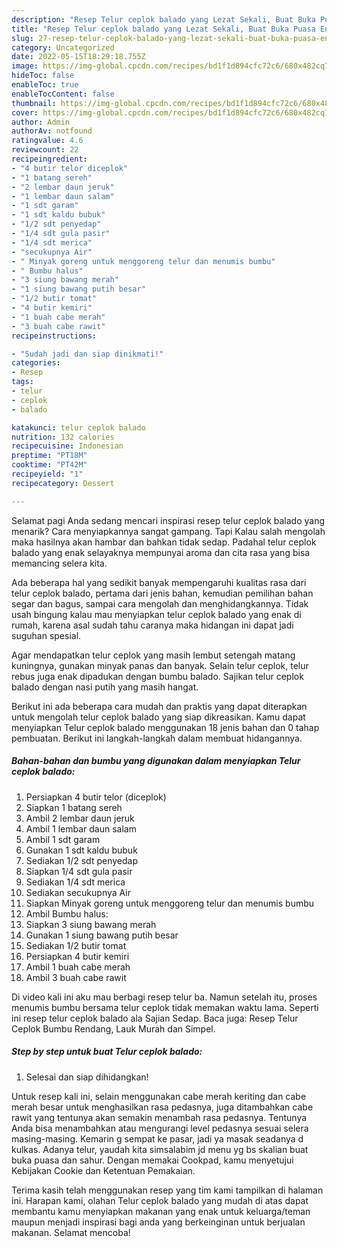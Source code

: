 ```yaml
---
description: "Resep Telur ceplok balado yang Lezat Sekali, Buat Buka Puasa Enak Banget"
title: "Resep Telur ceplok balado yang Lezat Sekali, Buat Buka Puasa Enak Banget"
slug: 27-resep-telur-ceplok-balado-yang-lezat-sekali-buat-buka-puasa-enak-banget
category: Uncategorized
date: 2022-05-15T18:29:18.755Z
image: https://img-global.cpcdn.com/recipes/bd1f1d894cfc72c6/680x482cq70/telur-ceplok-balado-foto-resep-utama.jpg
hideToc: false
enableToc: true
enableTocContent: false
thumbnail: https://img-global.cpcdn.com/recipes/bd1f1d894cfc72c6/680x482cq70/telur-ceplok-balado-foto-resep-utama.jpg
cover: https://img-global.cpcdn.com/recipes/bd1f1d894cfc72c6/680x482cq70/telur-ceplok-balado-foto-resep-utama.jpg
author: Admin
authorAv: notfound
ratingvalue: 4.6
reviewcount: 22
recipeingredient:
- "4 butir telor diceplok"
- "1 batang sereh"
- "2 lembar daun jeruk"
- "1 lembar daun salam"
- "1 sdt garam"
- "1 sdt kaldu bubuk"
- "1/2 sdt penyedap"
- "1/4 sdt gula pasir"
- "1/4 sdt merica"
- "secukupnya Air"
- " Minyak goreng untuk menggoreng telur dan menumis bumbu"
- " Bumbu halus"
- "3 siung bawang merah"
- "1 siung bawang putih besar"
- "1/2 butir tomat"
- "4 butir kemiri"
- "1 buah cabe merah"
- "3 buah cabe rawit"
recipeinstructions:

- "Sudah jadi dan siap dinikmati!"
categories:
- Resep
tags:
- telur
- ceplok
- balado

katakunci: telur ceplok balado 
nutrition: 132 calories
recipecuisine: Indonesian
preptime: "PT18M"
cooktime: "PT42M"
recipeyield: "1"
recipecategory: Dessert

---
```



Selamat pagi Anda sedang mencari inspirasi resep telur ceplok balado yang menarik? Cara menyiapkannya sangat gampang. Tapi Kalau salah mengolah maka hasilnya akan hambar dan bahkan tidak sedap. Padahal telur ceplok balado yang enak selayaknya mempunyai aroma dan cita rasa yang bisa memancing selera kita.


Ada beberapa hal yang sedikit banyak mempengaruhi kualitas rasa dari telur ceplok balado, pertama dari jenis bahan, kemudian pemilihan bahan segar dan bagus, sampai cara mengolah dan menghidangkannya. Tidak usah bingung kalau mau menyiapkan telur ceplok balado yang enak di rumah, karena asal sudah tahu caranya maka hidangan ini dapat jadi suguhan spesial.

Agar mendapatkan telur ceplok yang masih lembut setengah matang kuningnya, gunakan minyak panas dan banyak. Selain telur ceplok, telur rebus juga enak dipadukan dengan bumbu balado. Sajikan telur ceplok balado dengan nasi putih yang masih hangat.


Berikut ini ada beberapa cara mudah dan praktis yang dapat diterapkan untuk mengolah telur ceplok balado yang siap dikreasikan. Kamu dapat menyiapkan Telur ceplok balado menggunakan 18 jenis bahan dan 0 tahap pembuatan. Berikut ini langkah-langkah dalam membuat hidangannya.

<!--inarticleads1-->

##### Bahan-bahan dan bumbu yang digunakan dalam menyiapkan Telur ceplok balado:

1. Persiapkan 4 butir telor (diceplok)
1. Siapkan 1 batang sereh
1. Ambil 2 lembar daun jeruk
1. Ambil 1 lembar daun salam
1. Ambil 1 sdt garam
1. Gunakan 1 sdt kaldu bubuk
1. Sediakan 1/2 sdt penyedap
1. Siapkan 1/4 sdt gula pasir
1. Sediakan 1/4 sdt merica
1. Sediakan secukupnya Air
1. Siapkan  Minyak goreng untuk menggoreng telur dan menumis bumbu
1. Ambil  Bumbu halus:
1. Siapkan 3 siung bawang merah
1. Gunakan 1 siung bawang putih besar
1. Sediakan 1/2 butir tomat
1. Persiapkan 4 butir kemiri
1. Ambil 1 buah cabe merah
1. Ambil 3 buah cabe rawit


Di video kali ini aku mau berbagi resep telur ba. Namun setelah itu, proses menumis bumbu bersama telur ceplok tidak memakan waktu lama. Seperti ini resep telur ceplok balado ala Sajian Sedap. Baca juga: Resep Telur Ceplok Bumbu Rendang, Lauk Murah dan Simpel. 

<!--inarticleads2-->

##### Step by step untuk buat Telur ceplok balado:


1. Selesai dan siap dihidangkan!

Untuk resep kali ini, selain menggunakan cabe merah keriting dan cabe merah besar untuk menghasilkan rasa pedasnya, juga ditambahkan cabe rawit yang tentunya akan semakin menambah rasa pedasnya. Tentunya Anda bisa menambahkan atau mengurangi level pedasnya sesuai selera masing-masing. Kemarin g sempat ke pasar, jadi ya masak seadanya d kulkas. Adanya telur, yaudah kita simsalabim jd menu yg bs skalian buat buka puasa dan sahur. Dengan memakai Cookpad, kamu menyetujui Kebijakan Cookie dan Ketentuan Pemakaian. 

Terima kasih telah menggunakan resep yang tim kami tampilkan di halaman ini. Harapan kami, olahan Telur ceplok balado yang mudah di atas dapat membantu kamu menyiapkan makanan yang enak untuk keluarga/teman maupun menjadi inspirasi bagi anda yang berkeinginan untuk berjualan makanan. Selamat mencoba!
